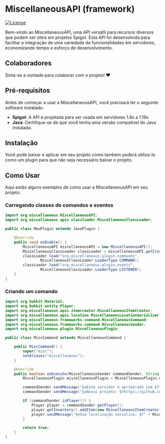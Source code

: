 # MiscellaneousAPI (framework)

[![License](https://img.shields.io/badge/License-MIT-blue.svg)](LICENSE)

Bem-vindo ao MiscellaneousAPI, uma API versátil para recursos diversos que podem ser úteis em projetos Spigot. Esta API foi desenvolvida para facilitar a integração de uma variedade de funcionalidades em servidores, economizando tempo e esforço de desenvolvimento.

## Colaboradores

Sinta-se a vontade para colaborar com o projeto! ♥

## Pré-requisitos

Antes de começar a usar a MiscellaneousAPI, você precisará ter o seguinte software instalado:

- **Spigot**: A API é projetada para ser usada em servidores 1.8x a 1.19x
- **Java**: Certifique-se de que você tenha uma versão compatível do Java instalada.

## Instalação

Você pode baixar e aplicar em seu projeto como também poderá utiliza-lo como um plugin para que não seja necessário baixar o projeto.

## Como Usar

Aqui estão alguns exemplos de como usar a MiscellaneousAPI em seu projeto:
### Carregando classes de comandos e eventos

```java
import org.miscellaneous.MiscellaneousAPI;
import org.miscellaneous.apis.classloader.MiscellaneousClassLoader;

public class MeuPlugin extends JavaPlugin {

    @Override
    public void onEnable() {
        MiscellaneousAPI miscellaneousAPI = new MiscellaneousAPI();
        MiscellaneousClassLoader classLoader = miscellaneousAPI.getClassLoader(this);
        classLoader.load("org.miscellaneous.plugin.commands",
                MiscellaneousClassLoader.LoaderType.COMMAND);
        classLoader.load("org.miscellaneous.plugin.events",
                MiscellaneousClassLoader.LoaderType.LISTENER);
    }
}
```

### Criando um comando

```java
import org.bukkit.Material;
import org.bukkit.entity.Player;
import org.miscellaneous.apis.itemcreator.MiscellaneousItemCreator;
import org.miscellaneous.apis.location.MiscellaneousLocationSerializer;
import org.miscellaneous.frameworks.command.MiscellaneousCommand;
import org.miscellaneous.frameworks.command.MiscellaneousSender;
import org.miscellaneous.plugin.MiscellaneousPlugin;

public class MiscCommand extends MiscellaneousCommand {

    public MiscCommand() {
        super("misc");
        setAliases("miscellaneous");
    }

    @Override
    public boolean onExecute(MiscellaneousSender commandSender, String label, String[] args) {
        MiscellaneousPlugin miscellaneousPlugin = MiscellaneousPlugin.miscellaneous();

        commandSender.sendMessage("§aEste servidor é aprimorado com §f" + miscellaneousPlugin.getName() + " v" + miscellaneousPlugin.getDescription().getVersion() + "§a!");
        commandSender.sendMessage("§aNosso projeto: §fhttps://github.com/fleivinho/miscellaneous");

        if (commandSender.isPlayer()) {
            Player player = commandSender.getPlayer();
            player.getInventory().addItem(new MiscellaneousItemCreator(Material.DIAMOND).setDisplayName("§bDiamante Lindo!").getItemStack());
            player.sendMessage("§eSua localização serialize: §f" + MiscellaneousLocationSerializer.serializeLocation(player.getLocation()));
        }

        return true;
    }
}
